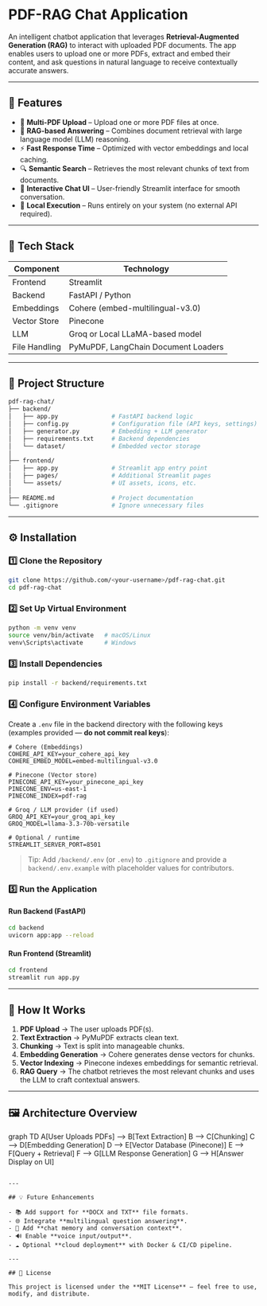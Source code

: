 # PDF-RAG Chat Application

An intelligent chatbot application that leverages **Retrieval-Augmented Generation (RAG)** to interact with uploaded PDF documents. The app enables users to upload one or more PDFs, extract and embed their content, and ask questions in natural language to receive contextually accurate answers.

---

## 🚀 Features

- 📄 **Multi-PDF Upload** – Upload one or more PDF files at once.
- 🧠 **RAG-based Answering** – Combines document retrieval with large language model (LLM) reasoning.
- ⚡ **Fast Response Time** – Optimized with vector embeddings and local caching.
- 🔍 **Semantic Search** – Retrieves the most relevant chunks of text from documents.
- 💬 **Interactive Chat UI** – User-friendly Streamlit interface for smooth conversation.
- 🔐 **Local Execution** – Runs entirely on your system (no external API required).

---

## 🧩 Tech Stack

| Component | Technology |
|------------|-------------|
| Frontend | Streamlit |
| Backend | FastAPI / Python |
| Embeddings | Cohere (embed-multilingual-v3.0) |
| Vector Store | Pinecone |
| LLM | Groq or Local LLaMA-based model |
| File Handling | PyMuPDF, LangChain Document Loaders |

---

## 📁 Project Structure

```bash
pdf-rag-chat/
├── backend/
│   ├── app.py               # FastAPI backend logic
│   ├── config.py            # Configuration file (API keys, settings)
│   ├── generator.py         # Embedding + LLM generator
│   ├── requirements.txt     # Backend dependencies
│   └── dataset/             # Embedded vector storage
│
├── frontend/
│   ├── app.py               # Streamlit app entry point
│   ├── pages/               # Additional Streamlit pages
│   └── assets/              # UI assets, icons, etc.
│
├── README.md                # Project documentation
└── .gitignore               # Ignore unnecessary files
```

---

## ⚙️ Installation

### 1️⃣ Clone the Repository
```bash
git clone https://github.com/<your-username>/pdf-rag-chat.git
cd pdf-rag-chat
```

### 2️⃣ Set Up Virtual Environment
```bash
python -m venv venv
source venv/bin/activate   # macOS/Linux
venv\Scripts\activate      # Windows
```

### 3️⃣ Install Dependencies
```bash
pip install -r backend/requirements.txt
```

### 4️⃣ Configure Environment Variables
Create a `.env` file in the backend directory with the following keys (examples provided — **do not commit real keys**):

```text
# Cohere (Embeddings)
COHERE_API_KEY=your_cohere_api_key
COHERE_EMBED_MODEL=embed-multilingual-v3.0

# Pinecone (Vector store)
PINECONE_API_KEY=your_pinecone_api_key
PINECONE_ENV=us-east-1
PINECONE_INDEX=pdf-rag

# Groq / LLM provider (if used)
GROQ_API_KEY=your_groq_api_key
GROQ_MODEL=llama-3.3-70b-versatile

# Optional / runtime
STREAMLIT_SERVER_PORT=8501
```

> Tip: Add `/backend/.env` (or `.env`) to `.gitignore` and provide a `backend/.env.example` with placeholder values for contributors.

### 5️⃣ Run the Application
#### Run Backend (FastAPI)
```bash
cd backend
uvicorn app:app --reload
```

#### Run Frontend (Streamlit)
```bash
cd frontend
streamlit run app.py
```

---

## 🧠 How It Works

1. **PDF Upload** → The user uploads PDF(s).
2. **Text Extraction** → PyMuPDF extracts clean text.
3. **Chunking** → Text is split into manageable chunks.
4. **Embedding Generation** → Cohere generates dense vectors for chunks.
5. **Vector Indexing** → Pinecone indexes embeddings for semantic retrieval.
6. **RAG Query** → The chatbot retrieves the most relevant chunks and uses the LLM to craft contextual answers.

---

## 🖼️ Architecture Overview

graph TD
A[User Uploads PDFs] --> B[Text Extraction]
B --> C[Chunking]
C --> D[Embedding Generation]
D --> E[Vector Database (Pinecone)]
E --> F[Query + Retrieval]
F --> G[LLM Response Generation]
G --> H[Answer Display on UI]
```

---

## 💡 Future Enhancements

- 📚 Add support for **DOCX and TXT** file formats.
- 🌐 Integrate **multilingual question answering**.
- 🧩 Add **chat memory and conversation context**.
- 🔊 Enable **voice input/output**.
- ☁️ Optional **cloud deployment** with Docker & CI/CD pipeline.

---

## 🪪 License

This project is licensed under the **MIT License** – feel free to use, modify, and distribute.
